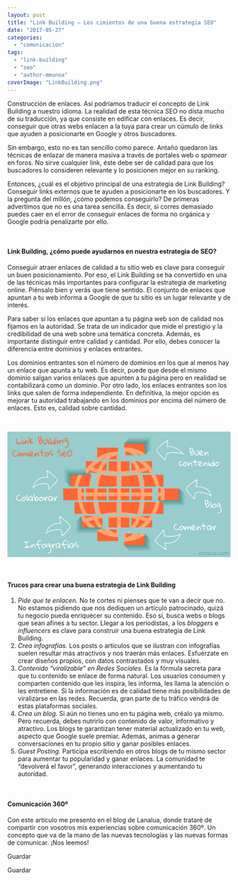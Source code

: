 ```yaml
---
layout: post
title: "Link Building – Los cimientos de una buena estrategia SEO"
date: "2017-05-27"
categories: 
  - "comunicacion"
tags: 
  - "link-building"
  - "seo"
  - "author-mmunoa"
coverImage: "LinkBuilding.png"
---
```


Construcción de enlaces. Así podríamos traducir el concepto de Link Building a nuestro idioma. La realidad de esta técnica SEO no dista mucho de su traducción, ya que consiste en edificar con enlaces. Es decir, conseguir que otras webs enlacen a la tuya para crear un cúmulo de links que ayuden a posicionarte en Google y otros buscadores.

Sin embargo, esto no es tan sencillo como parece. Antaño quedaron las técnicas de enlazar de manera masiva a través de portales web o _spamear_ en foros. No sirve cualquier link, éste debe ser de calidad para que los buscadores lo consideren relevante y lo posicionen mejor en su ranking.

Entonces, ¿cuál es el objetivo principal de una estrategia de Link Building? Conseguir links externos que te ayuden a posicionarte en los buscadores. Y la pregunta del millón, ¿cómo podemos conseguirlo? De primeras advertimos que no es una tarea sencilla. Es decir, si corres demasiado puedes caer en el error de conseguir enlaces de forma no orgánica y Google podría penalizarte por ello.

 

#### Link Building, ¿cómo puede ayudarnos en nuestra estrategia de SEO?

Conseguir atraer enlaces de calidad a tu sitio web es clave para conseguir un buen posicionamiento. Por eso, el Link Building se ha convertido en una de las técnicas más importantes para configurar la estrategia de marketing online. Piénsalo bien y verás que tiene sentido. El conjunto de enlaces que apuntan a tu web informa a Google de que tu sitio es un lugar relevante y de interés.

Para saber si los enlaces que apuntan a tu página web son de calidad nos fijamos en la autoridad. Se trata de un indicador que mide el prestigio y la credibilidad de una web sobre una temática concreta. Además, es importante distinguir entre calidad y cantidad. Por ello, debes conocer la diferencia entre dominios y enlaces entrantes.

Los dominios entrantes son el número de dominios en los que al menos hay un enlace que apunta a tu web. Es decir, puede que desde el mismo dominio salgan varios enlaces que apunten a tu página pero en realidad se contabilizará como un dominio. Por otro lado, los enlaces entrantes son los links que salen de forma independiente. En definitiva, la mejor opción es mejorar tu autoridad trabajando en los dominios por encima del número de enlaces. Esto es, calidad sobre cantidad.

 

![Link Building](/images/LinkBuilding.png)

 

#### Trucos para crear una buena estrategia de Link Building

1. _Pide que te enlacen._ No te cortes ni pienses que te van a decir que no. No estamos pidiendo que nos dediquen un artículo patrocinado, quizá tu negocio pueda enriquecer su contenido. Eso sí, busca webs o blogs que sean afines a tu sector. Llegar a los periodistas, a los _bloggers_ e _influencers_ es clave para construir una buena estrategia de Link Building.
2. _Crea infografías._ Los posts o artículos que se ilustran con infografías suelen resultar más atractivos y nos traerán más enlaces. Esfuérzate en crear diseños propios, con datos contrastados y muy visuales.
3. _Contenido “viralizable” en Redes Sociales._ Es la fórmula secreta para que tu contenido se enlace de forma natural. Los usuarios consumen y comparten contenido que les inspira, les informa, les llama la atención o les entretiene. Si la información es de calidad tiene más posibilidades de viralizarse en las redes. Recuerda, gran parte de tu tráfico vendrá de estas plataformas sociales.
4. _Crea un blog._ Si aún no tienes uno en tu página web, créalo ya mismo. Pero recuerda, debes nutrirlo con contenido de valor, informativo y atractivo. Los blogs te garantizan tener material actualizado en tu web, aspecto que Google suele premiar. Además, animas a generar conversaciones en tu propio sitio y ganar posibles enlaces.
5. _Guest Posting._ Participa escribiendo en otros blogs de tu mismo sector para aumentar tu popularidad y ganar enlaces. La comunidad te “devolverá el favor”, generando interacciones y aumentando tu autoridad.

 

#### Comunicación 360º

Con este artículo me presento en el blog de Lanalua, donde trataré de compartir con vosotros mis experiencias sobre comunicación 360º. Un concepto que va de la mano de las nuevas tecnologías y las nuevas formas de comunicar. ¡Nos leemos!

Guardar

Guardar

